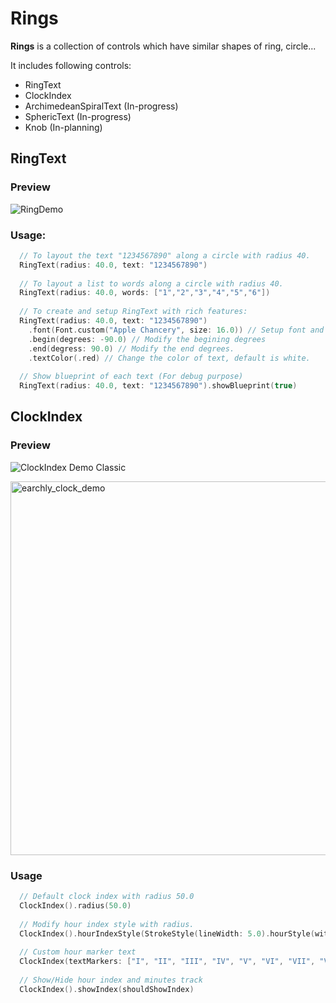 # Rings

**Rings** is a collection of controls which have similar shapes of ring, circle...

It includes following controls:
* RingText
* ClockIndex
* ArchimedeanSpiralText (In-progress)
* SphericText (In-progress)
* Knob (In-planning)

## RingText

### Preview
![RingDemo](https://user-images.githubusercontent.com/1284944/115984682-fb26a700-a5da-11eb-8a59-a1554ec41bdf.gif)

### Usage:

```swift
  // To layout the text "1234567890" along a circle with radius 40.
  RingText(radius: 40.0, text: "1234567890")
  
  // To layout a list to words along a circle with radius 40.
  RingText(radius: 40.0, words: ["1","2","3","4","5","6"])
  
  // To create and setup RingText with rich features:
  RingText(radius: 40.0, text: "1234567890")
    .font(Font.custom("Apple Chancery", size: 16.0)) // Setup font and size
    .begin(degrees: -90.0) // Modify the begining degrees
    .end(degress: 90.0) // Modify the end degrees.
    .textColor(.red) // Change the color of text, default is white.
  
  // Show blueprint of each text (For debug purpose)
  RingText(radius: 40.0, text: "1234567890").showBlueprint(true)
```
## ClockIndex

### Preview
![ClockIndex Demo Classic](https://user-images.githubusercontent.com/1284944/116664495-26d6d200-a9cb-11eb-906c-7ffe659dcfbc.gif)

<img width="598" alt="earchly_clock_demo" src="https://user-images.githubusercontent.com/1284944/116664737-73baa880-a9cb-11eb-97e1-afcb49dfcfcd.png">

### Usage

```Swift
  // Default clock index with radius 50.0
  ClockIndex().radius(50.0)
  
  // Modify hour index style with radius.
  ClockIndex().hourIndexStyle(StrokeStyle(lineWidth: 5.0).hourStyle(with: indexRadius))
   
  // Custom hour marker text
  ClockIndex(textMarkers: ["I", "II", "III", "IV", "V", "VI", "VII", "VIII", "IX", "X", "XI", "XII"])
  
  // Show/Hide hour index and minutes track
  ClockIndex().showIndex(shouldShowIndex)
```
